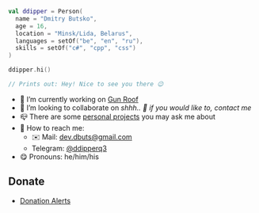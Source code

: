 ```kotlin
val ddipper = Person(
  name = "Dmitry Butsko",
  age = 16,
  location = "Minsk/Lida, Belarus",
  languages = setOf("be", "en", "ru"),
  skills = setOf("c#", "cpp", "css")
)

ddipper.hi()

// Prints out: Hey! Nice to see you there 😉
```

- 🔭 I’m currently working on [Gun Roof](https://github.com/Gun-Roof)
- 🎯 I’m looking to collaborate on *shhh.. 🤫 if you would like to, contact me*
- 📪 There are some [personal projects](https://github.com/ddipper?tab=repositories) you may ask me about
- 🔎 How to reach me:
  - ✉️ Mail: [dev.dbuts@gmail.com](mailto:dev.dbuts@gmail.com)
  - Telegram: [@ddipperq3](https://t.me/ddipperq3)
- 😋 Pronouns: he/him/his

## Donate

- [Donation Alerts](https://www.donationalerts.com/r/ddipper)
